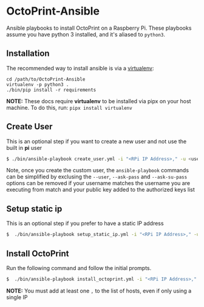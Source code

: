 OctoPrint-Ansible
=================

Ansible playbooks to install OctoPrint on a Raspberry Pi. These playbooks assume you have
python 3 installed, and it's aliased to `python3`.

Installation
------------

The recommended way to install ansible is via a [virtualenv](https://virtualenv.pypa.io/en/latest/installation.html#):

    cd /path/to/OctoPrint-Ansible
    virtualenv -p python3 .
    ./bin/pip install -r requirements

**NOTE:** These docs require **virtualenv** to be installed via pipx on your host machine. To do this,
run: `pipx install virtualenv`

Create User
-----------
This is an optional step if you want to create a new user and not use the 
built in **pi** user

```bash
$ ./bin/ansible-playbook create_user.yml -i "<RPi IP Address>," -u <username> --ask-pass --ask-become-pass
```

Note, once you create the custom user, the `ansible-playbook` commands can be 
simplified by exclusing the `--user`, `--ask-pass` and `--ask-su-pass` options 
can be removed if your username matches the username you are executing from 
match and your public key added to the authorized keys list

Setup static ip
---------------
This is an optional step if you prefer to have a static IP address

```bash
$  ./bin/ansible-playbook setup_static_ip.yml -i "<RPi IP Address>," -u <username> --ask-pass --ask-become-pass
```

Install OctoPrint
-----------------
Run the following command and follow the initial prompts.
```bash
$  ./bin/ansible-playbook install_octoprint.yml -i "<RPi IP Address>," -u <username> --ask-pass --ask-become-pass
```

**NOTE:** You must add at least one `,` to the list of hosts, even if only using a single IP 